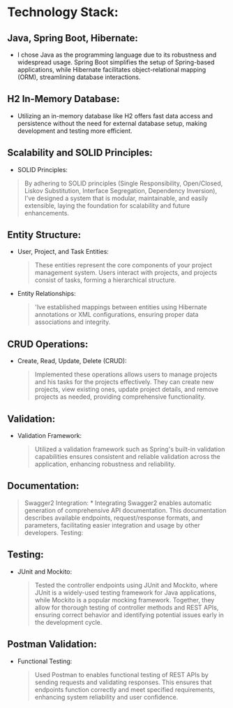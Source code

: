 # Technology Stack:

## Java, Spring Boot, Hibernate: 
* I chose Java as the programming language due to its robustness and widespread usage. Spring Boot simplifies the setup of Spring-based applications, while Hibernate facilitates object-relational mapping (ORM), streamlining database interactions.
## H2 In-Memory Database: 
* Utilizing an in-memory database like H2 offers fast data access and persistence without the need for external database setup, making development and testing more efficient.

## Scalability and SOLID Principles:

* SOLID Principles:
> By adhering to SOLID principles (Single Responsibility, Open/Closed, Liskov Substitution, Interface Segregation, Dependency Inversion), I've designed a system that is modular, maintainable, and easily extensible, laying the foundation for scalability and future enhancements.

## Entity Structure:

* User, Project, and Task Entities:
  > These entities represent the core components of your project management system. Users interact with projects, and projects consist of tasks, forming a hierarchical structure.
* Entity Relationships:
  > 'Ive established mappings between entities using Hibernate annotations or XML configurations, ensuring proper data associations and integrity.

## CRUD Operations:

* Create, Read, Update, Delete (CRUD):
  > Implemented these operations allows users to manage projects and his tasks for the projects effectively. They can create new projects, view existing ones, update project details, and remove projects as needed, providing comprehensive functionality.

## Validation:

* Validation Framework:
  > Utilized a validation framework such as Spring's built-in validation capabilities ensures consistent and reliable validation across the application, enhancing robustness and reliability.

## Documentation:

> Swagger2 Integration: * Integrating Swagger2 enables automatic generation of comprehensive API documentation. This documentation describes available endpoints, request/response formats, and parameters, facilitating easier integration and usage by other developers.
Testing:

## Testing:

* JUnit and Mockito:
  > Tested the controller endpoints using JUnit and Mockito, where JUnit is a widely-used testing framework for Java applications, while Mockito is a popular mocking framework. Together, they allow for thorough testing of controller methods and REST APIs, ensuring correct behavior and identifying potential issues early in the development cycle.

## Postman Validation:

* Functional Testing:
  > Used Postman to enables functional testing of REST APIs by sending requests and validating responses. This ensures that endpoints function correctly and meet specified requirements, enhancing system reliability and user confidence.
